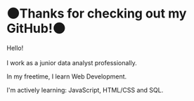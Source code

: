 # 🌑Thanks for checking out my GitHub!🌑

<p>
        Hello! <br><br>
I work as a junior data analyst professionally. 

In my freetime, I learn Web Development.

I'm actively learning:
JavaScript, HTML/CSS and SQL.
</p>
